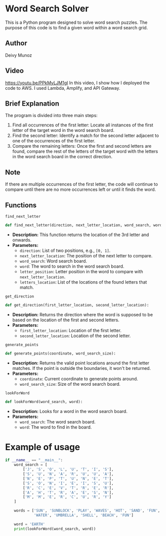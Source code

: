 # Word Search Solver

This is a Python program designed to solve word search puzzles. The purpose of this code is to find a given word within a word search grid.

## Author
Deivy Munoz

## Video
https://youtu.be/PPkMyLJM1gI
In this video, I show how I deployed the code to AWS. I used Lambda, Amplify, and API Gateway.

## Brief Explanation
The program is divided into three main steps:

1. Find all occurrences of the first letter: Locate all instances of the first letter of the target word in the word search board.
2. Find the second letter: Identify a match for the second letter adjacent to one of the occurrences of the first letter.
3. Compare the remaining letters: Once the first and second letters are found, compare the rest of the letters of the target word with the letters in the word search board in the correct direction.

## Note
If there are multiple occurrences of the first letter, the code will continue to compare until there are no more occurrences left or until it finds the word.

## Functions

`find_next_letter`
```python
def find_next_letter(direction, next_letter_location, word_search, word, letter_position, letters_location):
```

* **Description:** This function returns the location of the 3rd letter and onwards.
*  **Parameters:**
     - `direction`: List of two positions, e.g., `[0, 1]`.
     - `next_letter_location`: The position of the next letter to compare.
     - `word_search`: Word search board.
     - `word`: The word to search in the word search board.
     - `letter_position`: Letter position in the word to compare with `next_letter_location`.
     - `letters_location`: List of the locations of the found letters that match.

`get_direction`
```python
def get_direction(first_letter_location, second_letter_location):
```
* **Description:** Returns the direction where the word is supposed to be based on the location of the first and second letters.
*  **Parameters:**
     - `first_letter_location`: Location of the first letter.
     - `second_letter_location`: Location of the second letter.

`generate_points`
```python
def generate_points(coordinate, word_search_size):
```
* **Description:** Returns the valid point locations around the first letter matches. If the point is outside the boundaries, it won't be returned.
*  **Parameters:**
     - `coordinate`: Current coordinate to generate points around.
     - `word_search_size`: Size of the word search board.
 
`lookForWord`
```python
def lookForWord(word_search, word):
```
* **Description:** Looks for a word in the word search board.
*  **Parameters:**
     - `word_search`: The word search board.
     - `word`: The word to find in the board.
 
# Example of usage

```python
if __name__ == "__main__":
    word_search = [
        ['J', 'S', 'O', 'L', 'U', 'T', 'I', 'S'],
        ['S', 'U', 'N', 'A', 'R', 'U', 'U', 'A'],
        ['N', 'E', 'P', 'T', 'U', 'N', 'E', 'T'],
        ['S', 'O', 'N', 'I', 'E', 'I', 'S', 'U'],
        ['R', 'C', 'E', 'V', 'T', 'R', 'E', 'R'],
        ['A', 'H', 'T', 'R', 'A', 'E', 'S', 'N'],
        ['M', 'M', 'E', 'R', 'C', 'U', 'R', 'Y']
    ]

    words = ['SUN', 'SUNBLOCK', 'PLAY', 'WAVES', 'HOT', 'SAND', 'FUN', 'PINEAPPLE', 
             'WATER', 'UMBRELLA', 'SHELL', 'BEACH', 'FUN']

    word = 'EARTH'
    print(lookForWord(word_search, word))
```
